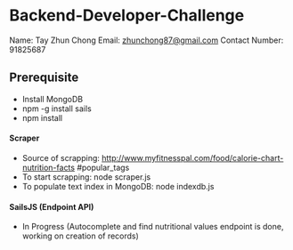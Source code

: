 # Backend-Developer-Challenge
Name: Tay Zhun Chong
Email: zhunchong87@gmail.com
Contact Number: 91825687

## Prerequisite
* Install MongoDB
* npm -g install sails
* npm install

#### Scraper
* Source of scrapping: http://www.myfitnesspal.com/food/calorie-chart-nutrition-facts #popular_tags
* To start scrapping: node scraper.js
* To populate text index in MongoDB: node indexdb.js

#### SailsJS (Endpoint API)
* In Progress (Autocomplete and find nutritional values endpoint is done, working on creation of records)
